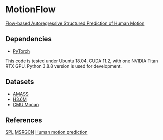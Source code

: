 # MotionFlow
[Flow-based Autoregressive Structured Prediction of Human Motion](https://arxiv.org/pdf/2104.04391.pdf)


## Dependencies
* [PyTorch](https://pytorch.org)

This code is tested under Ubuntu 18.04, CUDA 11.2, with one NVIDIA Titan RTX GPU.
Python 3.8.8 version is used for development.


## Datasets
* [AMASS](https://arxiv.org/abs/1904.03278)
* [H3.6M](https://ieeexplore.ieee.org/document/6682899)
* [CMU Mocap](http://mocap.cs.cmu.edu/)


## References
[SPL](https://github.com/eth-ait/spl)
[MSRGCN](https://github.com/Droliven/MSRGCN)
[Human motion prediction](https://github.com/una-dinosauria/human-motion-prediction)